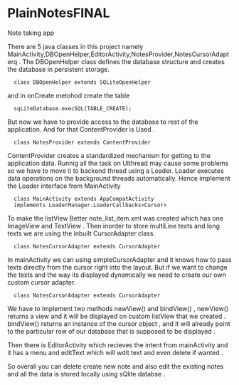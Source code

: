 # PlainNotesFINAL
Note taking app

There are 5 java classes in this project namely MainActivity,DBOpenHelper,EditorActivity,NotesProvider,NotesCursorAdapterq . 
The DBOpenHelper class defines the database structure and creates the database in persistent storage.

	  class DBOpenHelper extends SQLiteOpenHelper
  

and in onCreate metohod create the table
	
	  sqLiteDatabase.execSQL(TABLE_CREATE);

But now we have to provide access to the database to rest of the application.
And for that ContentProvider is Used .
	
	  class NotesProvider extends ContentProvider

ContentProvider creates a standardized mechanism for getting to the application data.
Runnig all the task on UIthread may cause some problems so we have to move it to backend thread using a Loader.
Loader executes data operations on the background threads automatically.
Hence implement the Loader interface from MainActivity

	  class MainActivity extends AppCompatActivity
	  implements LoaderManager.LoaderCallbacks<Cursor>
	
To make the listView Better note_list_item.xml was created which has one ImageView and TextView .
Then inorder to store multiLine texts and long texts we are using the inbuilt CursorAdapter class.

	  class NotesCursorAdapter extends CursorAdapter
	
In mainActivity we can using simpleCursorAdapter and it knows how to pass texts directly from the cursor right into the layout.
But if we want to change the texts and the way its displayed dynamically we need to create our own custom cursor adapter.

	  class NotesCursorAdapter extends CursorAdapter
	
We have to implement two methods newView() and bindView() , newView() returns a view and it will be displayed on custom listView that we created .
bindView() returns an instance of the cursor object , and it will already point to the particular row of our database that is supposed to be displayed .

Then there is EditorActivity which recieves the intent from mainActivity and it has a menu and editText which will wdit text and even delete if wanted .

So overall you can delete create new note and also edit the existing notes and all the data is stored locally using sQlite databse .
